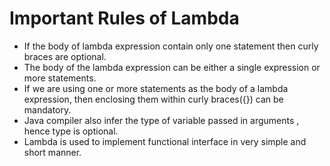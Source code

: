 # Important Rules of Lambda
* If the body of lambda expression contain only one statement then curly braces are optional.
* The body of the lambda expression can be either a single expression or more statements.
* If we are using one or more statements as the body of a lambda expression, then enclosing them within curly braces({}) can be mandatory.
* Java compiler also infer the type of variable passed in arguments , hence type is optional.
* Lambda is used to implement functional interface in very simple and short manner.

